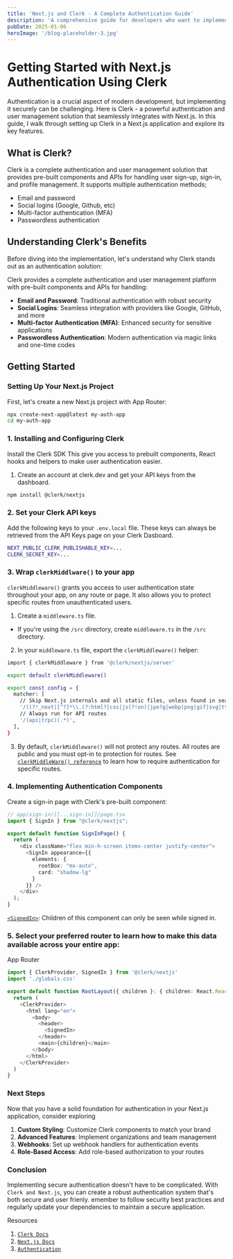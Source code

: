 ```yaml
---
title: 'Next.js and Clerk - A Complete Authentication Guide'
description: 'A comprehensive guide for developers who want to implement secure user management in Next.js applications using Clerk without the complexity.'
pubDate: 2025-01-06
heroImage: '/blog-placeholder-3.jpg'
---
```


# Getting Started with Next.js Authentication Using Clerk

Authentication is a crucial aspect of modern development, but implementing it securely can be challenging.
Here is Clerk - a powerful authentication and user management solution that seamlessly integrates with Next.js.
In this guide, I walk through setting up Clerk in a Next.js application and explore its key features.

## What is Clerk?

Clerk is a complete authentication and user management solution that provides pre-built components and APIs for
handling user sign-up, sign-in, and profile management. It supports multiple authentication methods;

- Email and password
- Social logins (Google, Github, etc)
- Multi-factor authentication (MFA)
- Passwordless authentication

## Understanding Clerk's Benefits

Before diving into the implementation, let's understand why Clerk stands out as an authentication solution:

Clerk provides a complete authentication and user management platform with pre-built components and APIs for handling:
- **Email and Password**: Traditional authentication with robust security
- **Social Logins**: Seamless integration with providers like Google, GitHub, and more
- **Multi-factor Authentication (MFA)**: Enhanced security for sensitive applications
- **Passwordless Authentication**: Modern authentication via magic links and one-time codes

## Getting Started

### Setting Up Your Next.js Project
First, let's create a new Next.js project with App Router:

```bash
npx create-next-app@latest my-auth-app
cd my-auth-app
```

### 1. Installing and Configuring Clerk
Install the Clerk SDK
This give you access to prebuilt components, React hooks and helpers to make user authentication easier.
1. Create an account at clerk.dev and get your API keys from the dashboard.

```bash
npm install @clerk/nextjs
```

### 2. Set your Clerk API keys
Add the following keys to your `.env.local` file. These keys can always be retrieved from the API Keys page on your Clerk Dasboard.

```bash
NEXT_PUBLIC_CLERK_PUBLISHABLE_KEY=...
CLERK_SECRET_KEY=...
```

### 3. Wrap `clerkMiddlware()` to your app
`clerkMiddleware()` grants you access to user authentication state throughout your app, on any route or page.
It also allows you to protect specific routes from unauthenticated users.

1. Create a `middleware.ts` file.

- If you're using the `/src` directory, create `middleware.ts` in the `/src` directory.

2. In your `middleware.ts` file, export the `clerkMiddleware()` helper:

```bash
import { clerkMiddleware } from '@clerk/nextjs/server'

export default clerkMiddleware()

export const config = {
  matcher: [
    // Skip Next.js internals and all static files, unless found in search params
    '/((?!_next|[^?]*\\.(?:html?|css|js(?!on)|jpe?g|webp|png|gif|svg|ttf|woff2?|ico|csv|docx?|xlsx?|zip|webmanifest)).*)',
    // Always run for API routes
    '/(api|trpc)(.*)',
  ],
}
```

3. By default, `clerkMiddleware()` will not protect any routes. All routes are public and you must
opt-in to protection for routes. 
See [`clerkMiddleWare() reference`](https://clerk.com/docs/references/nextjs/clerk-middleware) to learn how to require authentication for specific routes.


### 4. Implementing Authentication Components
Create a sign-in page with Clerk's pre-built component:
```typescript
// app/sign-in/[[...sign-in]]/page.tsx
import { SignIn } from "@clerk/nextjs";

export default function SignInPage() {
  return (
    <div className="flex min-h-screen items-center justify-center">
      <SignIn appearance={{
        elements: {
          rootBox: "mx-auto",
          card: "shadow-lg"
        }
      }} />
    </div>
  );
}
```

[`<SignedIn>`](https://clerk.com/docs/components/control/signed-in): Children of this component can only be seen while signed in.


### 5. Select your  preferred router to learn how to make this data available across your entire app:

App Router

```typescript
import { ClerkProvider, SignedIn } from '@clerk/nextjs'
import './globals.css'

export default function RootLayout({ children }: { children: React.ReactNode }) {
  return (
    <ClerkProvider>
      <html lang="en">
        <body>
          <header>
            <SignedIn>
          </header>
          <main>{children}</main>
        </body>
      </html>
    </ClerkProvider>
  )
}
```

### Next Steps 
Now that you have a solid foundation for authentication in your Next.js application,
consider exploring

1. **Custom Styling**: Customize Clerk components to match your brand
2. **Advanced Features**: Implement organizations and team management
3. **Webhooks**: Set up webhook handlers for authentication events
4. **Role-Based Access**: Add role-based authorization to your routes

### Conclusion
Implementing secure authentication doesn't have to be complicated. With `Clerk and Next.js`, you can create a robust authentication system that's both secure and user frienly. emember to follow security best practices and regularly update your dependencies to maintain a secure application.

Resources

1. [`Clerk Docs`](https://clerk.com/docs)
2. [`Next.js Docs`](https://nextjs.org/docs)
3. [`Authentication`](https://nextjs.org/docs/app/building-your-application/authentication)